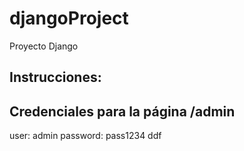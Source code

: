 # djangoProject
Proyecto Django
## Instrucciones: 

## Credenciales para la página /admin
user: admin
password: pass1234
ddf